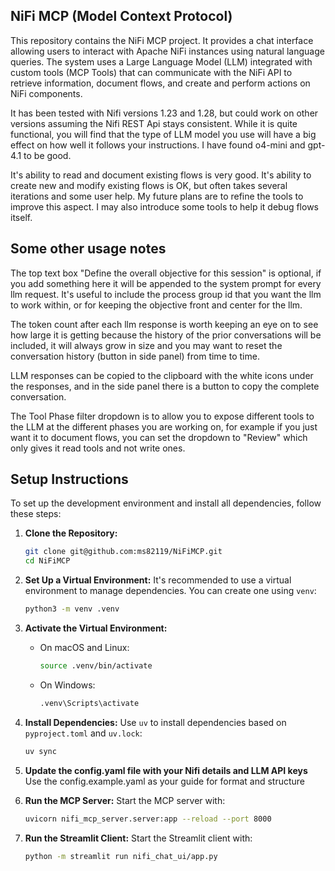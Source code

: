 ## NiFi MCP (Model Context Protocol)

This repository contains the NiFi MCP project. It provides a chat interface allowing users to interact with Apache NiFi instances using natural language queries. The system uses a Large Language Model (LLM) integrated with custom tools (MCP Tools) that can communicate with the NiFi API to retrieve information, document flows, and create and perform actions on NiFi components.

It has been tested with Nifi versions 1.23 and 1.28, but could work on other versions assuming the Nifi REST Api stays consistent.  While it is quite functional, you will find that the type of LLM model you use will have a big effect on how well it follows your instructions.  I have found o4-mini and gpt-4.1 to be good.

It's ability to read and document existing flows is very good.  It's ability to create new and modify existing flows is OK, but often takes several iterations and some user help. My future plans are to refine the tools to improve this aspect.  I may also introduce some tools to help it debug flows itself.

## Some other usage notes
The top text box "Define the overall objective for this session" is optional, if you add something here it will be appended to the system prompt for every llm request.  It's useful to include the process group id that you want the llm to work within, or for keeping the objective front and center for the llm.

The token count after each llm response is worth keeping an eye on to see how large it is getting because the history of the prior conversations will be included, it will always grow in size and you may want to reset the conversation history (button in side panel) from time to time.

LLM responses can be copied to the clipboard with the white icons under the responses, and in the side panel there is a button to copy the complete conversation.  

The Tool Phase filter dropdown is to allow you to expose different tools to the LLM at the different phases you are working on, for example if you just want it to document flows, you can set the dropdown to "Review" which only gives it read tools and not write ones.

## Setup Instructions

To set up the development environment and install all dependencies, follow these steps:

1. **Clone the Repository:**
   ```bash
   git clone git@github.com:ms82119/NiFiMCP.git
   cd NiFiMCP
   ```

2. **Set Up a Virtual Environment:**
   It's recommended to use a virtual environment to manage dependencies. You can create one using `venv`:
   ```bash
   python3 -m venv .venv
   ```

3. **Activate the Virtual Environment:**
   - On macOS and Linux:
     ```bash
     source .venv/bin/activate
     ```
   - On Windows:
     ```bash
     .venv\Scripts\activate
     ```

4. **Install Dependencies:**
   Use `uv` to install dependencies based on `pyproject.toml` and `uv.lock`:
   ```bash
   uv sync
   ```

5. **Update the config.yaml file with your Nifi details and LLM API keys**
   Use the config.example.yaml as your guide for format and structure

6. **Run the MCP Server:**
   Start the MCP server with:
   ```bash
   uvicorn nifi_mcp_server.server:app --reload --port 8000
   ```

7. **Run the Streamlit Client:**
   Start the Streamlit client with:
   ```bash
   python -m streamlit run nifi_chat_ui/app.py
   ```

